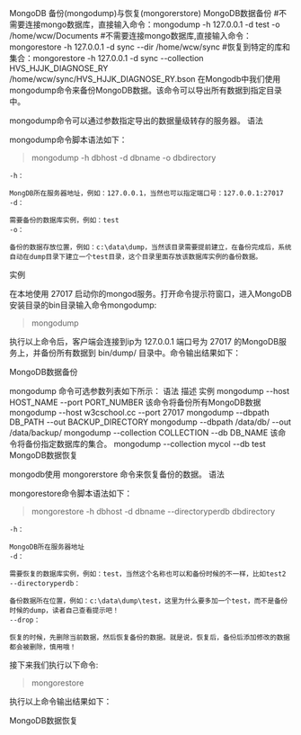 
MongoDB 备份(mongodump)与恢复(mongorerstore)
MongoDB数据备份
#不需要连接mongo数据库，直接输入命令：mongodump -h 127.0.0.1 -d test -o /home/wcw/Documents
#不需要连接mongo数据库,直接输入命令：mongorestore -h 127.0.0.1 -d sync --dir /home/wcw/sync
#恢复到特定的库和集合：mongorestore -h 127.0.0.1 -d sync --collection HVS_HJJK_DIAGNOSE_RY /home/wcw/sync/HVS_HJJK_DIAGNOSE_RY.bson
在Mongodb中我们使用mongodump命令来备份MongoDB数据。该命令可以导出所有数据到指定目录中。

mongodump命令可以通过参数指定导出的数据量级转存的服务器。
语法

mongodump命令脚本语法如下：

>mongodump -h dbhost -d dbname -o dbdirectory

    -h：

    MongDB所在服务器地址，例如：127.0.0.1，当然也可以指定端口号：127.0.0.1:27017
    -d：

    需要备份的数据库实例，例如：test
    -o：

    备份的数据存放位置，例如：c:\data\dump，当然该目录需要提前建立，在备份完成后，系统自动在dump目录下建立一个test目录，这个目录里面存放该数据库实例的备份数据。 

实例

在本地使用 27017 启动你的mongod服务。打开命令提示符窗口，进入MongoDB安装目录的bin目录输入命令mongodump:

>mongodump

执行以上命令后，客户端会连接到ip为 127.0.0.1 端口号为 27017 的MongoDB服务上，并备份所有数据到 bin/dump/ 目录中。命令输出结果如下：

MongoDB数据备份

mongodump 命令可选参数列表如下所示：
语法	描述	实例
mongodump --host HOST_NAME --port PORT_NUMBER	该命令将备份所有MongoDB数据	mongodump --host w3cschool.cc --port 27017
mongodump --dbpath DB_PATH --out BACKUP_DIRECTORY		mongodump --dbpath /data/db/ --out /data/backup/
mongodump --collection COLLECTION --db DB_NAME	该命令将备份指定数据库的集合。	mongodump --collection mycol --db test
MongoDB数据恢复

mongodb使用 mongorerstore 命令来恢复备份的数据。
语法

mongorestore命令脚本语法如下：

>mongorestore -h dbhost -d dbname --directoryperdb dbdirectory

    -h：

    MongoDB所在服务器地址
    -d：

    需要恢复的数据库实例，例如：test，当然这个名称也可以和备份时候的不一样，比如test2
    --directoryperdb：

    备份数据所在位置，例如：c:\data\dump\test，这里为什么要多加一个test，而不是备份时候的dump，读者自己查看提示吧！
    --drop：

    恢复的时候，先删除当前数据，然后恢复备份的数据。就是说，恢复后，备份后添加修改的数据都会被删除，慎用哦！

接下来我们执行以下命令:

>mongorestore

执行以上命令输出结果如下：

MongoDB数据恢复
